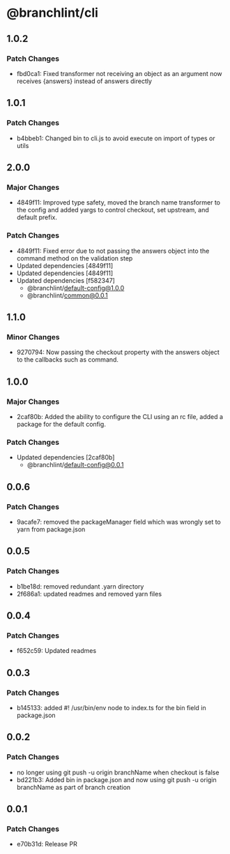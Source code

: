 # @branchlint/cli

## 1.0.2

### Patch Changes

- fbd0ca1: Fixed transformer not receiving an object as an argument now receives {answers} instead of answers directly

## 1.0.1

### Patch Changes

- b4bbeb1: Changed bin to cli.js to avoid execute on import of types or utils

## 2.0.0

### Major Changes

- 4849f11: Improved type safety, moved the branch name transformer to the config and added yargs to control checkout, set upstream, and default prefix.

### Patch Changes

- 4849f11: Fixed error due to not passing the answers object into the command method on the validation step
- Updated dependencies [4849f11]
- Updated dependencies [4849f11]
- Updated dependencies [f582347]
  - @branchlint/default-config@1.0.0
  - @branchlint/common@0.0.1

## 1.1.0

### Minor Changes

- 9270794: Now passing the checkout property with the answers object to the callbacks such as command.

## 1.0.0

### Major Changes

- 2caf80b: Added the ability to configure the CLI using an rc file, added a package for the default config.

### Patch Changes

- Updated dependencies [2caf80b]
  - @branchlint/default-config@0.0.1

## 0.0.6

### Patch Changes

- 9acafe7: removed the packageManager field which was wrongly set to yarn from package.json

## 0.0.5

### Patch Changes

- b1be18d: removed redundant .yarn directory
- 2f686a1: updated readmes and removed yarn files

## 0.0.4

### Patch Changes

- f652c59: Updated readmes

## 0.0.3

### Patch Changes

- b145133: added #! /usr/bin/env node to index.ts for the bin field in package.json

## 0.0.2

### Patch Changes

- no longer using git push -u origin branchName when checkout is false
- bd221b3: Added bin in package.json and now using git push -u origin branchName as part of branch creation

## 0.0.1

### Patch Changes

- e70b31d: Release PR

